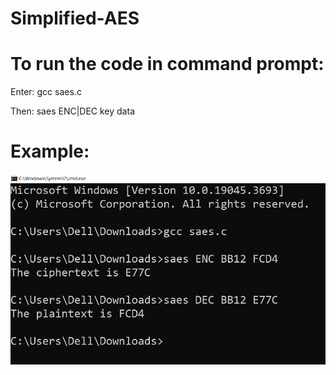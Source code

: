 # Simplified-AES

# To run the code in command prompt:

 Enter:
 gcc saes.c

 Then:
 saes ENC|DEC key data

# Example:
![Screenshot](Screenshot.png)
